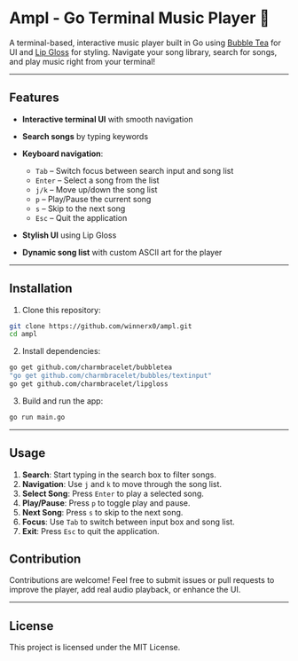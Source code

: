 # Ampl - Go Terminal Music Player 🎵

A terminal-based, interactive music player built in Go using [Bubble Tea](https://github.com/charmbracelet/bubbletea) for UI and [Lip Gloss](https://github.com/charmbracelet/lipgloss) for styling. Navigate your song library, search for songs, and play music right from your terminal!

---

## Features

* **Interactive terminal UI** with smooth navigation
* **Search songs** by typing keywords
* **Keyboard navigation**:

  * `Tab` – Switch focus between search input and song list
  * `Enter` – Select a song from the list
  * `j/k` – Move up/down the song list
  * `p` – Play/Pause the current song
  * `s` – Skip to the next song
  * `Esc` – Quit the application
* **Stylish UI** using Lip Gloss
* **Dynamic song list** with custom ASCII art for the player

---

## Installation

1. Clone this repository:

```bash
git clone https://github.com/winnerx0/ampl.git
cd ampl
```

2. Install dependencies:

```bash
go get github.com/charmbracelet/bubbletea
"go get github.com/charmbracelet/bubbles/textinput"
go get github.com/charmbracelet/lipgloss
```

3. Build and run the app:

```bash
go run main.go
```

---

## Usage

1. **Search**: Start typing in the search box to filter songs.
2. **Navigation**: Use `j` and `k` to move through the song list.
3. **Select Song**: Press `Enter` to play a selected song.
4. **Play/Pause**: Press `p` to toggle play and pause.
5. **Next Song**: Press `s` to skip to the next song.
6. **Focus**: Use `Tab` to switch between input box and song list.
7. **Exit**: Press `Esc` to quit the application.

## Contribution

Contributions are welcome! Feel free to submit issues or pull requests to improve the player, add real audio playback, or enhance the UI.

---

## License

This project is licensed under the MIT License.
